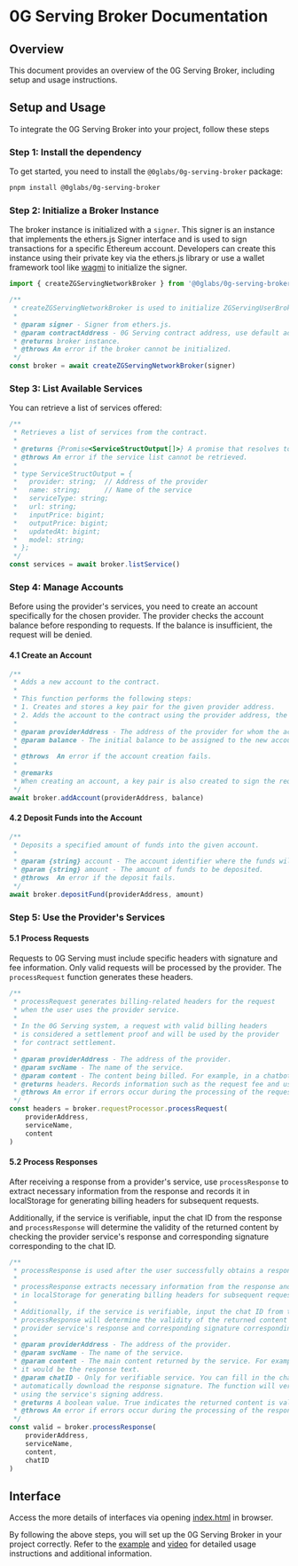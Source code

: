 # 0G Serving Broker Documentation

## Overview

This document provides an overview of the 0G Serving Broker, including setup and usage instructions.

## Setup and Usage

To integrate the 0G Serving Broker into your project, follow these steps

### Step 1: Install the dependency

To get started, you need to install the `@0glabs/0g-serving-broker` package:

```bash
pnpm install @0glabs/0g-serving-broker
```

### Step 2: Initialize a Broker Instance

The broker instance is initialized with a `signer`. This signer is an instance that implements the ethers.js Signer interface and is used to sign transactions for a specific Ethereum account. Developers can create this instance using their private key via the ethers.js library or use a wallet framework tool like [wagmi](https://wagmi.sh/react/guides/ethers) to initialize the signer.

```typescript
import { createZGServingNetworkBroker } from '@0glabs/0g-serving-broker'

/**
 * createZGServingNetworkBroker is used to initialize ZGServingUserBroker
 *
 * @param signer - Signer from ethers.js.
 * @param contractAddress - 0G Serving contract address, use default address if not provided.
 * @returns broker instance.
 * @throws An error if the broker cannot be initialized.
 */
const broker = await createZGServingNetworkBroker(signer)
```

### Step 3: List Available Services

You can retrieve a list of services offered:

```typescript
/**
 * Retrieves a list of services from the contract.
 *
 * @returns {Promise<ServiceStructOutput[]>} A promise that resolves to an array of ServiceStructOutput objects.
 * @throws An error if the service list cannot be retrieved.
 *
 * type ServiceStructOutput = {
 *   provider: string;  // Address of the provider
 *   name: string;      // Name of the service
 *   serviceType: string;
 *   url: string;
 *   inputPrice: bigint;
 *   outputPrice: bigint;
 *   updatedAt: bigint;
 *   model: string;
 * };
 */
const services = await broker.listService()
```

### Step 4: Manage Accounts

Before using the provider's services, you need to create an account specifically for the chosen provider. The provider checks the account balance before responding to requests. If the balance is insufficient, the request will be denied.

#### 4.1 Create an Account

```typescript
/**
 * Adds a new account to the contract.
 *
 * This function performs the following steps:
 * 1. Creates and stores a key pair for the given provider address.
 * 2. Adds the account to the contract using the provider address, the generated public pair, and the specified balance.
 *
 * @param providerAddress - The address of the provider for whom the account is being created.
 * @param balance - The initial balance to be assigned to the new account.
 *
 * @throws  An error if the account creation fails.
 *
 * @remarks
 * When creating an account, a key pair is also created to sign the request.
 */
await broker.addAccount(providerAddress, balance)
```

#### 4.2 Deposit Funds into the Account

```typescript
/**
 * Deposits a specified amount of funds into the given account.
 *
 * @param {string} account - The account identifier where the funds will be deposited.
 * @param {string} amount - The amount of funds to be deposited.
 * @throws  An error if the deposit fails.
 */
await broker.depositFund(providerAddress, amount)
```

### Step 5: Use the Provider's Services

#### 5.1 Process Requests

Requests to 0G Serving must include specific headers with signature and fee information. Only valid requests will be processed by the provider. The `processRequest` function generates these headers.

```typescript
/**
 * processRequest generates billing-related headers for the request
 * when the user uses the provider service.
 *
 * In the 0G Serving system, a request with valid billing headers
 * is considered a settlement proof and will be used by the provider
 * for contract settlement.
 *
 * @param providerAddress - The address of the provider.
 * @param svcName - The name of the service.
 * @param content - The content being billed. For example, in a chatbot service, it is the text input by the user.
 * @returns headers. Records information such as the request fee and user signature.
 * @throws An error if errors occur during the processing of the request.
 */
const headers = broker.requestProcessor.processRequest(
    providerAddress,
    serviceName,
    content
)
```

#### 5.2 Process Responses

After receiving a response from a provider's service, use `processResponse` to extract necessary information from the response and records it in localStorage for generating billing headers for subsequent requests.

Additionally, if the service is verifiable, input the chat ID from the response and `processResponse` will determine the validity of the returned content by checking the
provider service's response and corresponding signature corresponding to the chat ID.

```typescript
/**
 * processResponse is used after the user successfully obtains a response from the provider service.
 *
 * processResponse extracts necessary information from the response and records it
 * in localStorage for generating billing headers for subsequent requests.
 *
 * Additionally, if the service is verifiable, input the chat ID from the response and
 * processResponse will determine the validity of the returned content by checking the
 * provider service's response and corresponding signature corresponding to the chat ID.
 *
 * @param providerAddress - The address of the provider.
 * @param svcName - The name of the service.
 * @param content - The main content returned by the service. For example, in the case of a chatbot service,
 * it would be the response text.
 * @param chatID - Only for verifiable service. You can fill in the chat ID obtained from response to
 * automatically download the response signature. The function will verify the reliability of the response
 * using the service's signing address.
 * @returns A boolean value. True indicates the returned content is valid, otherwise it is invalid.
 * @throws An error if errors occur during the processing of the response.
 */
const valid = broker.processResponse(
    providerAddress,
    serviceName,
    content,
    chatID
)
```

## Interface

Access the more details of interfaces via opening [index.html](./docs/index.html) in browser.

By following the above steps, you will set up the 0G Serving Broker in your project correctly. Refer to the [example](https://github.com/Ravenyjh/serving-demo) and [video](https://raven.neetorecord.com/watch/3a4f134d-2c52-4cb7-b4ce-e02a8cefc2f1) for detailed usage instructions and additional information.
